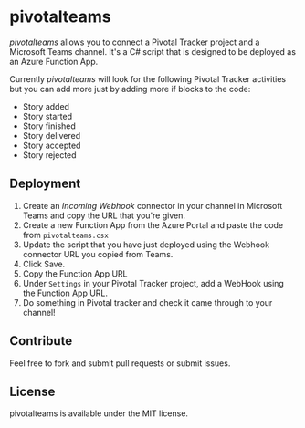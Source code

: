 # pivotalteams

_pivotalteams_ allows you to connect a Pivotal Tracker project and a Microsoft Teams channel. It's a C# script that is designed to be deployed as an Azure Function App.

Currently _pivotalteams_ will look for the following Pivotal Tracker activities but you can add more just by adding more if blocks to the code:

- Story added
- Story started
- Story finished
- Story delivered
- Story accepted
- Story rejected

## Deployment

1. Create an _Incoming Webhook_ connector in your channel in Microsoft Teams and copy the URL that you're given.
1. Create a new Function App from the Azure Portal and paste the code from `pivotalteams.csx`
1. Update the script that you have just deployed using the Webhook connector URL you copied from Teams. 
1. Click Save.
1. Copy the Function App URL
1. Under `Settings` in your Pivotal Tracker project, add a WebHook using the Function App URL.
1. Do something in Pivotal tracker and check it came through to your channel!

## Contribute

Feel free to fork and submit pull requests or submit issues.

## License 

pivotalteams is available under the MIT license.